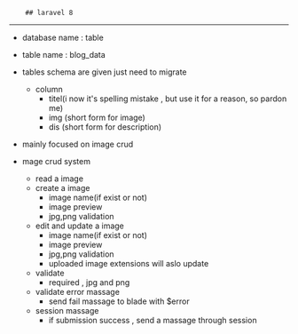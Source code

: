 		## laravel 8
       
_______________________________________________________________________
- database name : table
- table name : blog_data
- tables schema are given just need to migrate
    - column
	    - titel(i now it's spelling mistake , but use it for a reason, so pardon me)
		- img (short form for image)
		- dis (short form for description)	

- mainly focused on image crud
- mage crud system
    - read a image
	- create a image
	    - image name(if exist or not)
	    - image preview
	    - jpg,png validation
	- edit and update  a image
        - image name(if exist or not)
	    - image preview
	    - jpg,png validation	    
        - uploaded image extensions will aslo update
	- validate
	    - required , jpg and png	    
	- validate error massage
	    - send fail massage to blade with $error
	- session massage
	    - if submission success , send a massage through session
	
